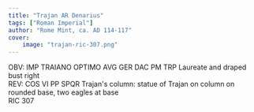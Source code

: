 ```yaml
---
title: "Trajan AR Denarius"
tags: ["Roman Imperial"]
author: "Rome Mint, ca. AD 114-117"
cover:
    image: "trajan-ric-307.png"
---
```


OBV: IMP TRAIANO OPTIMO AVG GER DAC PM TRP Laureate and draped bust right  
REV: COS VI PP SPQR Trajan's column: statue of Trajan on column on rounded base, two eagles at base  
RIC 307